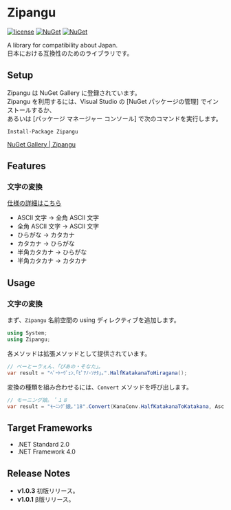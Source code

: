 # Zipangu
[![license](https://img.shields.io/github/license/sakapon/Zipangu.svg)](LICENSE)
[![NuGet](https://img.shields.io/nuget/v/Zipangu.svg)](https://www.nuget.org/packages/Zipangu/)
[![NuGet](https://img.shields.io/nuget/dt/Zipangu.svg)](https://www.nuget.org/packages/Zipangu/)

A library for compatibility about Japan.  
日本における互換性のためのライブラリです。

## Setup
Zipangu は NuGet Gallery に登録されています。  
Zipangu を利用するには、Visual Studio の [NuGet パッケージの管理] でインストールするか、  
あるいは [パッケージ マネージャー コンソール] で次のコマンドを実行します。

```
Install-Package Zipangu
```

[NuGet Gallery | Zipangu](https://www.nuget.org/packages/Zipangu/)

## Features
### 文字の変換
[仕様の詳細はこちら](docs/Char-Conversion)
- ASCII 文字 → 全角 ASCII 文字
- 全角 ASCII 文字 → ASCII 文字
- ひらがな → カタカナ
- カタカナ → ひらがな
- 半角カタカナ → ひらがな
- 半角カタカナ → カタカナ

## Usage
### 文字の変換
まず、`Zipangu` 名前空間の using ディレクティブを追加します。
```c#
using System;
using Zipangu;
```

各メソッドは拡張メソッドとして提供されています。
```c#
// べーとーゔぇん、「ぴあの・そなた」。
var result = "ﾍﾞｰﾄｰｳﾞｪﾝ､｢ﾋﾟｱﾉ･ｿﾅﾀ｣｡".HalfKatakanaToHiragana();
```

変換の種類を組み合わせるには、`Convert` メソッドを呼び出します。
```c#
// モーニング娘。＇１８
var result = "ﾓｰﾆﾝｸﾞ娘｡'18".Convert(KanaConv.HalfKatakanaToKatakana, AsciiConv.ToWide);
```

## Target Frameworks
- .NET Standard 2.0
- .NET Framework 4.0

## Release Notes
- **v1.0.3** 初版リリース。
- **v1.0.1** β版リリース。
